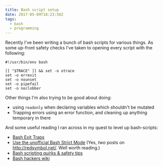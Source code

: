```yaml
---
title: Bash script setup
date: 2017-05-09T18:23:58Z
tags:
  - bash
  - programming
---
```


Recently I've been writing a bunch of bash scripts for various things. As some up-front safety checks I've taken to opening every script with the following:

```shell
#!/usr/bin/env bash

[[ "$TRACE" ]] && set -o xtrace
set -o errexit
set -o nounset
set -o pipefail
set -o noclobber
```

Other things I'm also trying to be good about doing:

* using `readonly` when declaring variables which shouldn't be mutated
* Trapping errors using an error function, and cleaning up anything temporary in there

And some useful reading I ran across in my quest to level up bash-scripts:

* [Bash Exit Traps](http://redsymbol.net/articles/bash-exit-traps/)
* [Use the unofficial Bash Strict Mode](http://redsymbol.net/articles/unofficial-bash-strict-mode/) (Yes, _two_ posts on <http://redsymbol.net/>. Well worth reading.)
* [Bash scripting quirks & safety tips](https://jvns.ca/blog/2017/03/26/bash-quirks/)
* [Bash hackers wiki](http://wiki.bash-hackers.org/)

